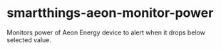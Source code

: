 # smartthings-aeon-monitor-power
Monitors power of Aeon Energy device to alert when it drops below selected value.

